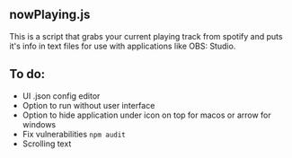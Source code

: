 ## nowPlaying.js
This is a script that grabs your current playing track from spotify and puts it's info in text files for use with applications like OBS: Studio.

## To do:
- UI .json config editor
- Option to run without user interface
- Option to hide application under icon on top for macos or arrow for windows
- Fix vulnerabilities `npm audit`
- Scrolling text